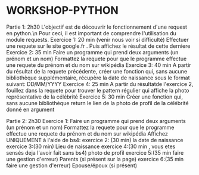 # WORKSHOP-PYTHON
Partie 1: 2h30
L'objectif est de découvrir le fonctionnement d'une request en python.\n
Pour ceci, il est important de comprendre l'utilisation du module requests.
Exercice 1: 20 min (venir nous voir si difficulté)
Effectuer une requete sur le site google.fr . Puis affichez le résultat de cette derniere
Exercice 2: 35 min
Faire un programme qui prend deux arguments (un prénom et un nom)
Formattez la requete pour que le programme effectue une requete du prénom et du nom sur wikipédia
Exercice 3: 40 min
A partir du résultat de la requete précédente, créer une fonction qui, sans aucune bibliothèque supplémentaire, récupère la date de naissance sous le format suivant: DD/MM/YYYY
Exercice 4: 25 min
A partir du résultatde l'exercice 2, fouillez dans la requete pour trouver le pattern régulier qui affiche la photo représentative de la célébrité
Exercice 5: 30 min 
Créer une fonction qui, sans aucune bibliothèque return le lien de la photo de profil de la célébrité donné en argument

Partie 2: 2h30
Exercice 1: 
Faire un programme qui prend deux arguments (un prénom et un nom)
Formattez la requete pour que le programme effectue une requete du prénom et du nom sur wikipédia
Affichez UNIQUEMENT à l'aide de bs4:
exercice 2: (30 min)
la date de naissance
exercice 3:(30 min)
Lieu de naissance
exercice 4:(30 min , vous etes sensés deja l'avoir fait sans bs4)
photo de profil
exercice 5:(35 min faire une gestion d'erreur)
Parents (si présent sur la page)
exercice 6:(35 min faire une gestion d'erreur)
Epouse/époux (si présent)

